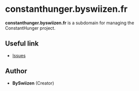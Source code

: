 # constanthunger.byswiizen.fr
**constanthunger.byswiizen.fr** is a subdomain for managing the ConstantHunger project.

## Useful link
+ [Issues](https://github.com/BySwiizen/constanthunger.byswiizen.fr/issues)

## Author
+ **BySwiizen** (Creator)
